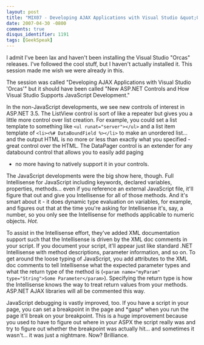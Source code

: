 ```yaml
---
layout: post
title: "MIX07 - Developing AJAX Applications with Visual Studio &quot;Orcas&quot;"
date: 2007-04-30 -0800
comments: true
disqus_identifier: 1191
tags: [GeekSpeak]
---
```

I admit I've been lax and haven't been installing the Visual Studio
"Orcas" releases. I've followed the cool stuff, but I haven't actually
installed it. This session made me wish we were already in this.
 
 The session was called "Developing AJAX Applications with Visual Studio
'Orcas'" but it should have been called "New ASP.NET Controls and How
Visual Studio Supports JavaScript Development."
 
 In the non-JavaScript developments, we see new controls of interest in
ASP.NET 3.5. The ListView control is sort of like a repeater but gives
you a little more control over list creation. For example, you could set
a list template to something like `<ul runat="server"></ul>` and a list
item template of `<li><%# DataBoundField %></li>` to make an unordered
list... and the output HTML is no more or less than exactly what you
specified - great control over the HTML. The DataPager control is an
extender for any databound control that allows you to easily add paging
- no more having to natively support it in your controls.
 
 The JavaScript developments were the big show here, though. Full
Intellisense for JavaScript including keywords, declared variables,
properties, methods... even if you reference an external JavaScript
file, it'll figure that out and give you Intellisense for all of those
methods. And it's smart about it - it does dynamic type evaluation on
variables, for example, and figures out that at the time you're asking
for Intellisense it's, say, a number, so you only see the Intellisense
for methods applicable to numeric objects. *Hot.*
 
 To assist in the Intellisense effort, they've added XML documentation
support such that the Intellisense is driven by the XML doc comments in
your script. If you document your script, it'll appear just like
standard .NET Intellisense with method descriptions, parameter
information, and so on. To get around the loose typing of JavaScript,
you add attributes to the XML doc comments to tell Intellisense what the
expected parameter types and what the return type of the method is
(`<param name="myParam" type="String">Some Parameter</param>`).
Specifying the return type is how the Intellisense knows the way to
treat return values from your methods. ASP.NET AJAX libraries will all
be commented this way.
 
 JavaScript debugging is vastly improved, too. If you have a script in
your page, you can set a breakpoint in the page and \*gasp\* when you
run the page it'll break on your breakpoint. This is a huge improvement
because you used to have to figure out where in your ASPX the script
really was and try to figure out whether the breakpoint was actually
hit... and sometimes it wasn't... it was just a nightmare. Now?
Brilliance.
